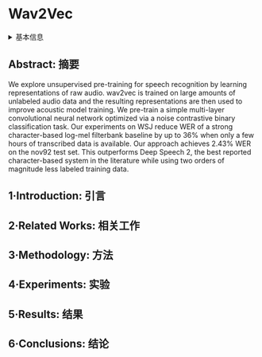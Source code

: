 # Wav2Vec

<details>
<summary>基本信息</summary>

- 标题: "Wav2Vec: Unsupervised Pre-Training for Speech Recognition"
- 作者:
  - 01 Steffen Schneider (Meta AI)
  - 02 Alexei Baevski (Meta AI)
  - 03 Ronan Collobert (Meta AI)
  - 04 Michael Auli (Meta AI)
- 链接:
  - [ArXiv](https://arxiv.org/abs/1904.05862)
  - [Publication](https://doi.org/10.21437/Interspeech.2019-1873)
  - [Github](https://github.com/pytorch/fairseq)
  - [Demo]()
- 文件:
  - [ArXiv](_PDF/1904.05862v4__Wav2Vec__Unsupervised_Pre-Training_for_Speech_Recognition.pdf)
  - [Publication](_PDF/1904.05862p0__Wav2Vec__InterSpeech2019.pdf)

</details>

## Abstract: 摘要

We explore unsupervised pre-training for speech recognition by learning representations of raw audio.
wav2vec is trained on large amounts of unlabeled audio data and the resulting representations are then used to improve acoustic model training.
We pre-train a simple multi-layer convolutional neural network optimized via a noise contrastive binary classification task.
Our experiments on WSJ reduce WER of a strong character-based log-mel filterbank baseline by up to 36% when only a few hours of transcribed data is available.
Our approach achieves 2.43% WER on the nov92 test set.
This outperforms Deep Speech 2, the best reported character-based system in the literature while using two orders of magnitude less labeled training data.

## 1·Introduction: 引言

## 2·Related Works: 相关工作

## 3·Methodology: 方法

## 4·Experiments: 实验

## 5·Results: 结果

## 6·Conclusions: 结论